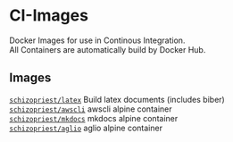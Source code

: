 # CI-Images
Docker Images for use in Continous Integration.  
All Containers are automatically build by Docker Hub.

## Images

[`schizopriest/latex`](https://hub.docker.com/r/schizopriest/latex) Build latex documents (includes biber)  
[`schizopriest/awscli`](https://hub.docker.com/r/schizopriest/awscli) awscli alpine container  
[`schizopriest/mkdocs`](https://hub.docker.com/r/schizopriest/mkdocs) mkdocs alpine container  
[`schizopriest/aglio`](https://hub.docker.com/r/schizopriest/aglio) aglio alpine container
